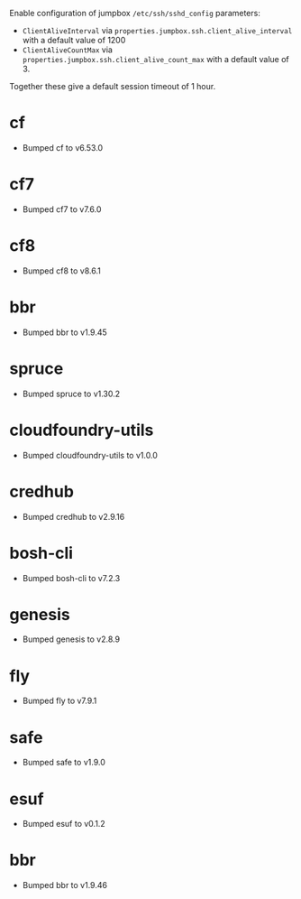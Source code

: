 Enable configuration of jumpbox `/etc/ssh/sshd_config` parameters:

- `ClientAliveInterval` via `properties.jumpbox.ssh.client_alive_interval` with a default value of 1200
- `ClientAliveCountMax` via `properties.jumpbox.ssh.client_alive_count_max` with a default value of 3.

Together these give a default session timeout of 1 hour.


# cf

- Bumped cf to v6.53.0

# cf7

- Bumped cf7 to v7.6.0

# cf8

- Bumped cf8 to v8.6.1

# bbr

- Bumped bbr to v1.9.45

# spruce

- Bumped spruce to v1.30.2

# cloudfoundry-utils

- Bumped cloudfoundry-utils to v1.0.0

# credhub

- Bumped credhub to v2.9.16

# bosh-cli

- Bumped bosh-cli to v7.2.3

# genesis

- Bumped genesis to v2.8.9

# fly

- Bumped fly to v7.9.1

# safe

- Bumped safe to v1.9.0

# esuf

- Bumped esuf to v0.1.2

# bbr

- Bumped bbr to v1.9.46
